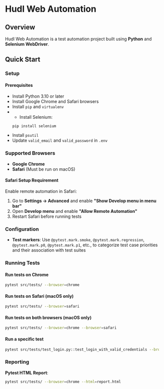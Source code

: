 # Hudl Web Automation

## Overview
Hudl Web Automation is a test automation project built using **Python** and **Selenium WebDriver**.

## Quick Start

### Setup

#### Prerequisites
- Install Python 3.10 or later
- Install Google Chrome and Safari browsers
- Install `pip` and `virtualenv`
- - Install Selenium:
  ```sh
  pip install selenium
  ```
- Install `psutil`
- Update `valid_email` and `valid_password` in `.env`

### Supported Browsers
- **Google Chrome**
- **Safari** (Must be run on macOS)


#### **Safari Setup Requirement**
Enable remote automation in Safari:
1. Go to **Settings → Advanced** and enable **"Show Develop menu in menu bar"**
2. Open **Develop menu** and enable **"Allow Remote Automation"**
3. Restart Safari before running tests

### Configuration
- **Test markers**: Use `@pytest.mark.smoke`, `@pytest.mark.regression`, `@pytest.mark.p0`, `@pytest.mark.p1`, etc., to categorize test case priorities and their association with  test suites

### Running Tests

#### Run tests on Chrome
```sh
pytest src/tests/ --browser=chrome
```

#### Run tests on Safari (macOS only)
```sh
pytest src/tests/ --browser=safari
```

#### Run tests on both browsers (macOS only)
```sh
pytest src/tests/ --browser=chrome --browser=safari
```

#### Run a specific test
```sh
pytest src/tests/test_login.py::test_login_with_valid_credentials --browser=chrome
```


### Reporting

**Pytest HTML Report**:
  ```sh
  pytest src/tests/ --browser=chrome --html=report.html


